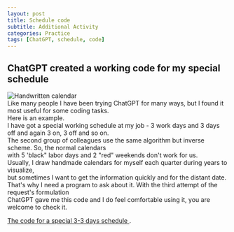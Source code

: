 ```yaml
---
layout: post
title: Schedule code
subtitle: Additional Activity
categories: Practice
tags: [ChatGPT, schedule, code]
---
```


## ChatGPT created a working code for my special schedule

 ![Handwritten calendar](/assets/images/banners/March2023.png)<br>
Like many people I have been trying ChatGPT for many ways, but I found it most useful for some coding tasks. <br>
Here is an example. <br>
I have got a special working schedule at my job - 3 work days and 3 days off and again 3 on, 3 off and so on. <br>
The second group of colleagues use the same algorithm but inverse scheme. So, the normal calendars<br>
with 5 'black" labor days and 2 "red" weekends don't work for us. <br>
Usually, I draw handmade calendars for myself each quarter during years to visualize, <br>
but sometimes I want to get the information quickly and for the distant date. <br>
That's why I need a program to ask about it. With the third attempt of the request's formulation <br>
ChatGPT gave me this code and I do feel comfortable using it, you are welcome to check it.<br>

[The code for a special 3-3 days schedule ](https://github.com/Vasilisalook/vasilisalook.github.io/blob/main/Emissions.pdf).



